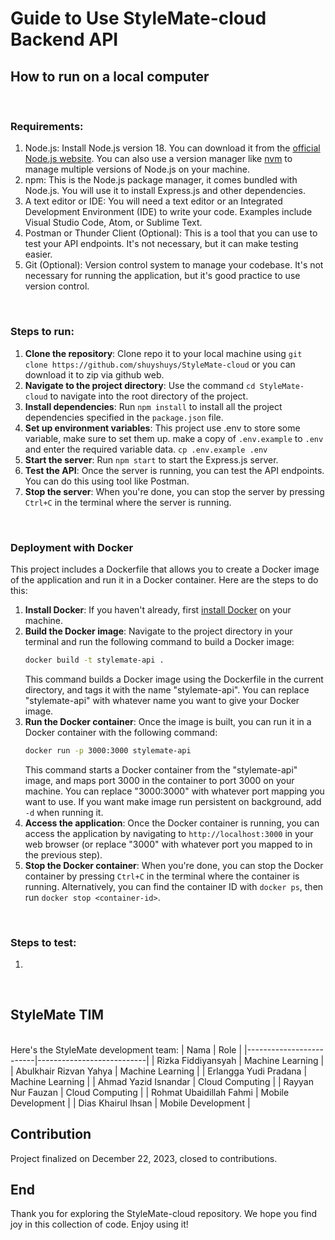 # Guide to Use StyleMate-cloud Backend API
## How to run on a local computer
<br>

### Requirements:
1. Node.js: Install Node.js version 18. You can download it from the [official Node.js website](https://nodejs.org/). You can also use a version manager like [nvm](https://github.com/nvm-sh/nvm) to manage multiple versions of Node.js on your machine.
2. npm: This is the Node.js package manager, it comes bundled with Node.js. You will use it to install Express.js and other dependencies.
3. A text editor or IDE: You will need a text editor or an Integrated Development Environment (IDE) to write your code. Examples include Visual Studio Code, Atom, or Sublime Text.
4. Postman or Thunder Client (Optional): This is a tool that you can use to test your API endpoints. It's not necessary, but it can make testing easier.
5. Git (Optional): Version control system to manage your codebase. It's not necessary for running the application, but it's good practice to use version control.
<br>

### Steps to run:
1. **Clone the repository**: Clone repo it to your local machine using ```git clone https://github.com/shuyshuys/StyleMate-cloud``` or you can download it to zip via github web.
2. **Navigate to the project directory**: Use the command ```cd StyleMate-cloud``` to navigate into the root directory of the project.
3. **Install dependencies**: Run ```npm install``` to install all the project dependencies specified in the `package.json` file.
4. **Set up environment variables**: This project use .env to store some variable, make sure to set them up. make a copy of `.env.example` to `.env` and enter the required variable data. 
```cp .env.example .env```
5. **Start the server**: Run ```npm start``` to start the Express.js server.
6. **Test the API**: Once the server is running, you can test the API endpoints. You can do this using tool like Postman.
7. **Stop the server**: When you're done, you can stop the server by pressing `Ctrl+C` in the terminal where the server is running.
<br>

### Deployment with Docker
This project includes a Dockerfile that allows you to create a Docker image of the application and run it in a Docker container. Here are the steps to do this:
1. **Install Docker**: If you haven't already, first [install Docker](https://docs.docker.com/get-docker/) on your machine.
2. **Build the Docker image**: Navigate to the project directory in your terminal and run the following command to build a Docker image:
    ```bash
    docker build -t stylemate-api .
    ```
    This command builds a Docker image using the Dockerfile in the current directory, and tags it with the name "stylemate-api". You can replace "stylemate-api" with whatever name you want to give your Docker image.
3. **Run the Docker container**: Once the image is built, you can run it in a Docker container with the following command:
    ```bash
    docker run -p 3000:3000 stylemate-api
    ```
    This command starts a Docker container from the "stylemate-api" image, and maps port 3000 in the container to port 3000 on your machine. You can replace "3000:3000" with whatever port mapping you want to use. If you want make image run persistent on background, add `-d` when running it.
4. **Access the application**: Once the Docker container is running, you can access the application by navigating to `http://localhost:3000` in your web browser (or replace "3000" with whatever port you mapped to in the previous step).
5. **Stop the Docker container**: When you're done, you can stop the Docker container by pressing `Ctrl+C` in the terminal where the container is running. Alternatively, you can find the container ID with `docker ps`, then run `docker stop <container-id>`.
<br>

### Steps to test:
1. 

<br>

## StyleMate TIM
<br> 
Here's the StyleMate development team:
| Nama                    | Role                      |
|-------------------------|---------------------------|
| Rizka Fiddiyansyah      | Machine Learning          |
| Abulkhair Rizvan Yahya  | Machine Learning          |
| Erlangga Yudi Pradana   | Machine Learning          |
| Ahmad Yazid Isnandar    | Cloud Computing           |
| Rayyan Nur Fauzan       | Cloud Computing           |
| Rohmat Ubaidillah Fahmi | Mobile Development        |
| Dias Khairul Ihsan      | Mobile Development        |

<br>

## Contribution
Project finalized on December 22, 2023, closed to contributions.
<br>

## End
Thank you for exploring the StyleMate-cloud repository. We hope you find joy in this collection of code. Enjoy using it!